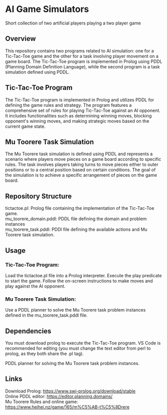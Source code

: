 # AI Game Simulators
Short collection of two artificial players playing a two player game

## Overview
This repository contains two programs related to AI simulation: one for a Tic-Tac-Toe game and the other for a task involving player movement on a game board. The Tic-Tac-Toe program is implemented in Prolog using PDDL (Planning Domain Definition Language), while the second program is a task simulation defined using PDDL.

## Tic-Tac-Toe Program
The Tic-Tac-Toe program is implemented in Prolog and utilizes PDDL for defining the game rules and strategy. The program features a comprehensive set of rules for playing Tic-Tac-Toe against an AI opponent. It includes functionalities such as determining winning moves, blocking opponent's winning moves, and making strategic moves based on the current game state.

## Mu Toorere Task Simulation
The Mu Toorere task simulation is defined using PDDL and represents a scenario where players move pieces on a game board according to specific rules. The task involves players taking turns to move pieces either to outer positions or to a central position based on certain conditions. The goal of the simulation is to achieve a specific arrangement of pieces on the game board.

## Repository Structure
tictactoe.pl: Prolog file containing the implementation of the Tic-Tac-Toe game.  
mu_toorere_domain.pddl: PDDL file defining the domain and problem instances  
mu_toorere_task.pddl: PDDl file defining the available actions and Mu Toorere task simulation.  

## Usage
### Tic-Tac-Toe Program:

Load the tictactoe.pl file into a Prolog interpreter.
Execute the play predicate to start the game.
Follow the on-screen instructions to make moves and play against the AI opponent.
### Mu Toorere Task Simulation:

Use a PDDL planner to solve the Mu Toorere task problem instances defined in the mu_toorere_task.pddl file.
## Dependencies
You must download prolog to execute the Tic-Tac-Toe program. VS Code is recommended for editing (you must change the text editor from perl to prolog, as they both share the .pl tag).

PDDL planner for solving the Mu Toorere task problem instances.

## Links
Download Prolog:  https://www.swi-prolog.org/download/stable  
Online PDDL editor:  https://editor.planning.domains/  
Mu Toorere Rules and online game:  https://www.heihei.nz/game/165/m%C5%AB-t%C5%8Drere  

